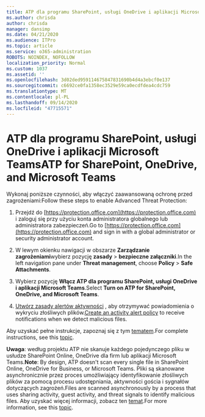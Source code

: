 ```yaml
---
title: ATP dla programu SharePoint, usługi OneDrive i aplikacji Microsoft Teams
ms.author: chrisda
author: chrisda
manager: dansimp
ms.date: 04/21/2020
ms.audience: ITPro
ms.topic: article
ms.service: o365-administration
ROBOTS: NOINDEX, NOFOLLOW
localization_priority: Normal
ms.custom: 1037
ms.assetid: ''
ms.openlocfilehash: 3d02ded959114675847831690b4d4a3ebcf0e137
ms.sourcegitcommit: c6692ce0fa1358ec3529e59ca0ecdfdea4cdc759
ms.translationtype: MT
ms.contentlocale: pl-PL
ms.lasthandoff: 09/14/2020
ms.locfileid: "47715571"
---
```

# <a name="atp-for-sharepoint-onedrive-and-microsoft-teams"></a><span data-ttu-id="e0edc-102">ATP dla programu SharePoint, usługi OneDrive i aplikacji Microsoft Teams</span><span class="sxs-lookup"><span data-stu-id="e0edc-102">ATP for SharePoint, OneDrive, and Microsoft Teams</span></span>

<span data-ttu-id="e0edc-103">Wykonaj poniższe czynności, aby włączyć zaawansowaną ochronę przed zagrożeniami:</span><span class="sxs-lookup"><span data-stu-id="e0edc-103">Follow these steps to enable Advanced Threat Protection:</span></span>

1. <span data-ttu-id="e0edc-104">Przejdź do [https://protection.office.com](https://protection.office.com) i zaloguj się przy użyciu konta administratora globalnego lub administratora zabezpieczeń.</span><span class="sxs-lookup"><span data-stu-id="e0edc-104">Go to [https://protection.office.com](https://protection.office.com) and sign in with a global administrator or security administrator account.</span></span>

2. <span data-ttu-id="e0edc-105">W lewym okienku nawigacji w obszarze **Zarządzanie zagrożeniami**wybierz pozycję **zasady** \> **bezpieczne załączniki**.</span><span class="sxs-lookup"><span data-stu-id="e0edc-105">In the left navigation pane under **Threat management**, choose **Policy** \> **Safe Attachments**.</span></span>

3. <span data-ttu-id="e0edc-106">Wybierz pozycję **Włącz ATP dla programu SharePoint, usługi OneDrive i aplikacji Microsoft Teams**.</span><span class="sxs-lookup"><span data-stu-id="e0edc-106">Select **Turn on ATP for SharePoint, OneDrive, and Microsoft Teams**.</span></span>

4. <span data-ttu-id="e0edc-107">[Utwórz zasady alertów aktywności](https://docs.microsoft.com/microsoft-365/compliance/create-activity-alerts) , aby otrzymywać powiadomienia o wykryciu złośliwych plików.</span><span class="sxs-lookup"><span data-stu-id="e0edc-107">[Create an activity alert policy](https://docs.microsoft.com/microsoft-365/compliance/create-activity-alerts) to receive notifications when we detect malicious files.</span></span>

<span data-ttu-id="e0edc-108">Aby uzyskać pełne instrukcje, zapoznaj się z tym [tematem](https://docs.microsoft.com/microsoft-365/security/office-365-security/turn-on-atp-for-spo-odb-and-teams).</span><span class="sxs-lookup"><span data-stu-id="e0edc-108">For complete instructions, see this [topic](https://docs.microsoft.com/microsoft-365/security/office-365-security/turn-on-atp-for-spo-odb-and-teams).</span></span>

<span data-ttu-id="e0edc-109">**Uwaga**: według projektu ATP nie skanuje każdego pojedynczego pliku w usłudze SharePoint Online, OneDrive dla firm lub aplikacji Microsoft Teams.</span><span class="sxs-lookup"><span data-stu-id="e0edc-109">**Note**: By design, ATP doesn't scan every single file in SharePoint Online, OneDrive for Business, or Microsoft Teams.</span></span> <span data-ttu-id="e0edc-110">Pliki są skanowane asynchronicznie przez proces umożliwiający identyfikowanie złośliwych plików za pomocą procesu udostępniania, aktywności gościa i sygnałów dotyczących zagrożeń.</span><span class="sxs-lookup"><span data-stu-id="e0edc-110">Files are scanned asynchronously by a process that uses sharing activity, guest activity, and threat signals to identify malicious files.</span></span> <span data-ttu-id="e0edc-111">Aby uzyskać więcej informacji, zobacz ten [temat](https://docs.microsoft.com/microsoft-365/security/office-365-security/atp-for-spo-odb-and-teams).</span><span class="sxs-lookup"><span data-stu-id="e0edc-111">For more information, see this [topic](https://docs.microsoft.com/microsoft-365/security/office-365-security/atp-for-spo-odb-and-teams).</span></span>
